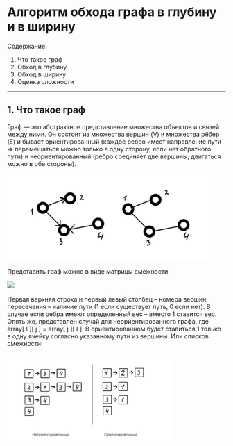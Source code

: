 # Алгоритм обхода графа в глубину и в ширину

Содержание:

1. Что такое граф
1. Обход в глубину
1. Обход в ширину
1. Оценка сложности
____

## 1. Что такое граф

  Граф — это абстрактное представление множества объектов и связей между ними. Он состоит из множества вершин (V) и множества рёбер (E) и бывает ориентированный (каждое ребро имеет направление пути => перемещаться можно только в одну сторону, если нет обратного пути) и неориентированный (ребро соединяет две вершины, двигаться можно в обе стороны). 
  
<p align="left">
<img src="image/1.jpg" widdth="100" height="200">
</p>

Представить граф можно в виде матрицы смежности:
<p align="left">
<img src="image/3.jpg" widdth="100" height="200">
</p>

Первая верхняя строка и первый левый столбец – номера вершин, пересечения – наличие пути (1 если существует путь, 0 если нет). В случае если ребра имеют определенный вес – вместо 1    ставится вес. Опять же, представлен случай для неориентированного графа, где array[ I ][ j ] = array[ j ][ I ]. В ориентированном будет ставиться 1 только в одну ячейку согласно указанному пути из вершины. 
Или списков смежности:
<p align="left">
<img src="image/2.jpg" widdth="100" height="200">
</p>
